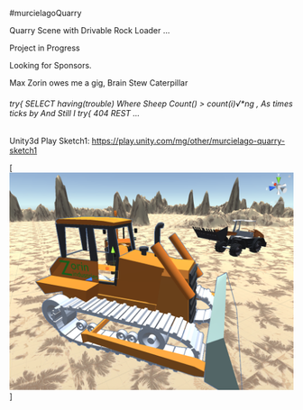 #murcielagoQuarry

Quarry Scene with Drivable Rock Loader  ...

Project in Progress

Looking for Sponsors.

Max Zorin owes me a gig, Brain Stew Caterpillar

###### try{ SELECT having(trouble) Where Sheep Count() > count(i)√*ng , As times ticks by And Still I try{ 404 REST ... 

Unity3d Play Sketch1: https://play.unity.com/mg/other/murcielago-quarry-sketch1


[![DJ Shadow Dark Days ... ](https://raw.githubusercontent.com/rgarro/murcielagoQuarry/master/murcielagoquarry.png)]
